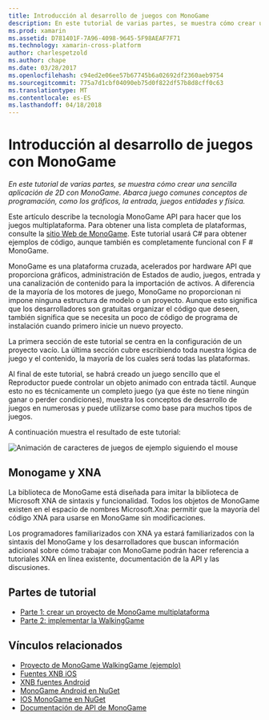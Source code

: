 ```yaml
---
title: Introducción al desarrollo de juegos con MonoGame
description: En este tutorial de varias partes, se muestra cómo crear una sencilla aplicación de 2D con MonoGame.  Abarca juego comunes conceptos de programación, como los gráficos, la entrada, juegos entidades y física.
ms.prod: xamarin
ms.assetid: D781401F-7A96-4098-9645-5F98AEAF7F71
ms.technology: xamarin-cross-platform
author: charlespetzold
ms.author: chape
ms.date: 03/28/2017
ms.openlocfilehash: c94ed2e06ee57b67745b6a02692df2360aeb9754
ms.sourcegitcommit: 775a7d1cbf04090eb75d0f822df57b8d8cff0c63
ms.translationtype: MT
ms.contentlocale: es-ES
ms.lasthandoff: 04/18/2018
---
```

# <a name="introduction-to-game-development-with-monogame"></a>Introducción al desarrollo de juegos con MonoGame

_En este tutorial de varias partes, se muestra cómo crear una sencilla aplicación de 2D con MonoGame.  Abarca juego comunes conceptos de programación, como los gráficos, la entrada, juegos entidades y física._

Este artículo describe la tecnología MonoGame API para hacer que los juegos multiplataforma. Para obtener una lista completa de plataformas, consulte la [sitio Web de MonoGame](http://www.monogame.net/). Este tutorial usará C# para obtener ejemplos de código, aunque también es completamente funcional con F # MonoGame.

MonoGame es una plataforma cruzada, acelerados por hardware API que proporciona gráficos, administración de Estados de audio, juegos, entrada y una canalización de contenido para la importación de activos. A diferencia de la mayoría de los motores de juego, MonoGame no proporcionan ni impone ninguna estructura de modelo o un proyecto.  Aunque esto significa que los desarrolladores son gratuitas organizar el código que deseen, también significa que se necesita un poco de código de programa de instalación cuando primero inicie un nuevo proyecto.

La primera sección de este tutorial se centra en la configuración de un proyecto vacío. La última sección cubre escribiendo toda nuestra lógica de juego y el contenido, la mayoría de los cuales será todas las plataformas.

Al final de este tutorial, se habrá creado un juego sencillo que el Reproductor puede controlar un objeto animado con entrada táctil.  Aunque esto no es técnicamente un completo juego (ya que éste no tiene ningún ganar o perder condiciones), muestra los conceptos de desarrollo de juegos en numerosas y puede utilizarse como base para muchos tipos de juegos. 

A continuación muestra el resultado de este tutorial:

![Animación de caracteres de juegos de ejemplo siguiendo el mouse](images/image1.gif)

## <a name="monogame-and-xna"></a>Monogame y XNA

La biblioteca de MonoGame está diseñada para imitar la biblioteca de Microsoft XNA de sintaxis y funcionalidad.  Todos los objetos de MonoGame existen en el espacio de nombres Microsoft.Xna: permitir que la mayoría del código XNA para usarse en MonoGame sin modificaciones. 

Los programadores familiarizados con XNA ya estará familiarizados con la sintaxis del MonoGame y los desarrolladores que buscan información adicional sobre cómo trabajar con MonoGame podrán hacer referencia a tutoriales XNA en línea existente, documentación de la API y las discusiones.


## <a name="walkthrough-parts"></a>Partes de tutorial

- [Parte 1: crear un proyecto de MonoGame multiplataforma](~/graphics-games/monogame/introduction/part1.md)
- [Parte 2: implementar la WalkingGame](~/graphics-games/monogame/introduction/part2.md)

## <a name="related-links"></a>Vínculos relacionados

- [Proyecto de MonoGame WalkingGame (ejemplo)](https://developer.xamarin.com/samples/mobile/WalkingGameMG/)
- [Fuentes XNB iOS](https://github.com/mono/CocosSharp/tree/master/Samples/GameStarterKit/GameStarterKit/Content/fonts)
- [XNB fuentes Android](https://github.com/mono/CocosSharp/tree/master/Samples/GameStarterKit/GameStarterKit/Assets/Content/fonts)
- [MonoGame Android en NuGet](https://www.nuget.org/packages/MonoGame.Framework.Android/)
- [IOS MonoGame en NuGet](https://www.nuget.org/packages/MonoGame.Framework.iOS/)
- [Documentación de API de MonoGame](http://www.monogame.net/documentation/?page=main)
